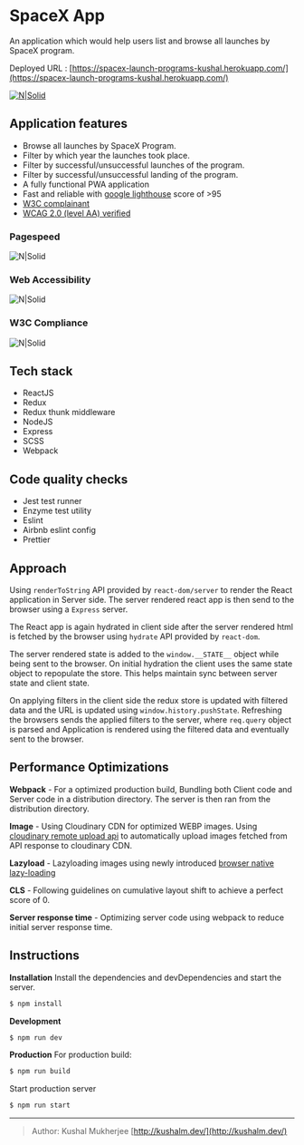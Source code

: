 # SpaceX App 

An application which would help users list and browse all launches by SpaceX program.

Deployed URL : [https://spacex-launch-programs-kushal.herokuapp.com/](https://spacex-launch-programs-kushal.herokuapp.com/)

[![N|Solid](https://spacex-launch-programs-kushal.herokuapp.com/assets/android-icon-96x96.png)](https://spacex-launch-programs-kushal.herokuapp.com/)

## Application features
- Browse all launches by SpaceX Program.
- Filter by which year the launches took place.
- Filter by successful/unsuccessful launches of the program.
- Filter by successful/unsuccessful landing of the program.
- A fully functional PWA application
- Fast and reliable with [google lighthouse](https://developers.google.com/speed/pagespeed/insights/?url=https%3A%2F%2Fspacex-launch-programs-kushal.herokuapp.com%2F) score of >95
- [W3C complainant](https://validator.w3.org/nu/?doc=https%3A%2F%2Fspacex-launch-programs-kushal.herokuapp.com%2F)
- [WCAG 2.0 (level AA) verified](https://achecker.ca/checker/index.php)
 
### Pagespeed

![N|Solid](https://res.cloudinary.com/doxldod5y/image/upload/v1600639615/spacex/pagespeed_mobile_d7xk2i.png)

### Web Accessibility

![N|Solid](https://res.cloudinary.com/doxldod5y/image/upload/v1600640025/spacex/accessibility_boti0e.png)

### W3C Compliance

![N|Solid](https://res.cloudinary.com/doxldod5y/image/upload/v1600640191/spacex/w3c_wd7nar.png)

## Tech stack

- ReactJS
- Redux
- Redux thunk middleware
- NodeJS
- Express
- SCSS
- Webpack

## Code quality checks
- Jest test runner
- Enzyme test utility
- Eslint
- Airbnb eslint config
- Prettier

## Approach

Using `renderToString` API provided by `react-dom/server` to render the React application in Server side. The server rendered react app is then send to the browser using a `Express` server.

The React app is again hydrated in client side after the server rendered html is fetched by the browser using `hydrate` API provided by `react-dom`.

The server rendered state is added to the `window.__STATE__` object while being sent to the browser. On initial hydration the client uses the same state object to repopulate the store. This helps maintain sync between server state and client state.

On applying filters in the client side the redux store is updated with filtered data and the URL is updated using `window.history.pushState`. Refreshing the browsers sends the applied filters to the server, where `req.query` object is parsed and Application is rendered using the filtered data and eventually sent to the browser.

## Performance Optimizations

**Webpack** - For a optimized production build, Bundling both Client code and Server code in a distribution directory. The server is then ran from the distribution directory.

**Image** -  Using Cloudinary CDN for optimized WEBP images. Using[ cloudinary remote upload api](https://cloudinary.com/documentation/fetch_remote_images#auto_upload_remote_resources) to automatically upload images fetched from API response to cloudinary CDN.

**Lazyload** - Lazyloading images using newly introduced [browser native lazy-loading](https://web.dev/native-lazy-loading/)

**CLS** - Following guidelines on cumulative layout shift to achieve a perfect score of 0.

**Server response time** - Optimizing server code using webpack to reduce initial server response time.

## Instructions

**Installation**
Install the dependencies and devDependencies and start the server.
```sh
$ npm install
```

**Development**
```sh
$ npm run dev
```

**Production**
For production build:
```sh
$ npm run build
```
Start production server
```sh
$ npm run start
```

---

> Author: Kushal Mukherjee
> [http://kushalm.dev/](http://kushalm.dev/)


